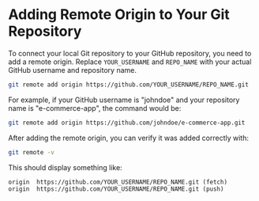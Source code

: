 # Adding Remote Origin to Your Git Repository

To connect your local Git repository to your GitHub repository, you need to add a remote origin. Replace `YOUR_USERNAME` and `REPO_NAME` with your actual GitHub username and repository name.

```bash
git remote add origin https://github.com/YOUR_USERNAME/REPO_NAME.git
```

For example, if your GitHub username is "johndoe" and your repository name is "e-commerce-app", the command would be:

```bash
git remote add origin https://github.com/johndoe/e-commerce-app.git
```

After adding the remote origin, you can verify it was added correctly with:

```bash
git remote -v
```

This should display something like:

```
origin  https://github.com/YOUR_USERNAME/REPO_NAME.git (fetch)
origin  https://github.com/YOUR_USERNAME/REPO_NAME.git (push)
```